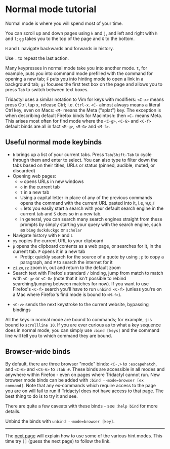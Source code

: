 # Normal mode tutorial

Normal mode is where you will spend most of your time.

You can scroll up and down pages using `k` and `j`, and left and right with `h` and `l`; `gg` takes you to the top of the page and `G` to the bottom.

`H` and `L` navigate backwards and forwards in history.

Use `.` to repeat the last action.

Many keypresses in normal mode take you into another mode. `t`, for example, puts you into command mode prefilled with the command for opening a new tab; `F` puts you into hinting mode to open a link in a background tab; `gi` focuses the first text box on the page and allows you to press `Tab` to switch between text boxes.

Tridactyl uses a similar notation to Vim for keys with modifiers: `<C-x>` means press Ctrl, tap x, release Ctrl; i.e. `Ctrl-x`. `<C-` almost always means a literal Ctrl key, even on Macs: `<M-` means the Meta ("splat") key. The exception is when describing default Firefox binds for Macintosh: then `<C-` means Meta. This arises most often for find mode where the `<C-g>`, `<C-G>` and `<C-f>` default binds are all in fact `<M-g>`, `<M-G>` and `<M-f>`.

## Useful normal mode keybinds

-   `b` brings up a list of your current tabs. Press `Tab`/`Shift-Tab` to cycle through them and enter to select. You can also type to filter down the tabs based on their titles, URLs or status (pinned, audible, muted, or discarded)
-   Opening web pages:
    -   `w` opens URLs in new windows
    -   `o` in the current tab
    -   `t` in a new tab
    -   Using a capital letter in place of any of the previous commands opens the command with the current URL pasted into it, i.e, `W`,`O`,`T`
    -   `s` lets you easily start a search with your default search engine in the current tab and `S` does so in a new tab.
    -   in general, you can search many search engines straight from these prompts by simply starting your query with the search engine, such as `bing` `duckduckgo` or `scholar`
-   Navigate history with `H` and `L`
-   `yy` copies the current URL to your clipboard
-   `p` opens the clipboard contents as a web page, or searches for it, in the current tab. `P` opens it in a new tab
    -   Protip: quickly search for the source of a quote by using `;p` to copy a paragraph, and `P` to search the internet for it
-   `zi`,`zo`,`zz` zoom in, out and return to the default zoom
-   Search text with Firefox's standard `/` binding, jump from match to match with `<C-g>` or `<C-G>` (note that it isn't possible to rebind searching/jumping between matches for now). If you want to use Firefox's `<C-f>` search you'll have to run `unbind <C-f>` (unless you're on a Mac where Firefox's find mode is bound to `<M-f>`).

*   `<C-v>` sends the next keystroke to the current website, bypassing bindings

All the keys in normal mode are bound to commands; for example, `j` is bound to `scrollline 10`. If you are ever curious as to what a key sequence does in normal mode, you can simply use `:bind [keys]` and the command line will tell you to which command they are bound.

## Browser-wide binds

By default, there are three browser "mode" binds: `<C-,>` to `:escapehatch`, and `<C-6>` and `<CS-6>` to `:tab #`. These binds are accessible in all modes and anywhere within Firefox - even on pages where Tridactyl cannot run. New browser mode binds can be added with `:bind --mode=browser [ex command]`. Note that any ex-commands which require access to the page you are on will fail to run if Tridactyl does not have access to that page. The best thing to do is to try it and see.

There are quite a few caveats with these binds - see `:help bind` for more details.

Unbind the binds with `unbind --mode=browser [key]`.

---

The [next page](./3-hint_mode.md) will explain how to use some of the various hint modes. This time try `]]` (guess the next page) to follow the link.

<a href='./1-tutor.md' rel="prev"></a>

